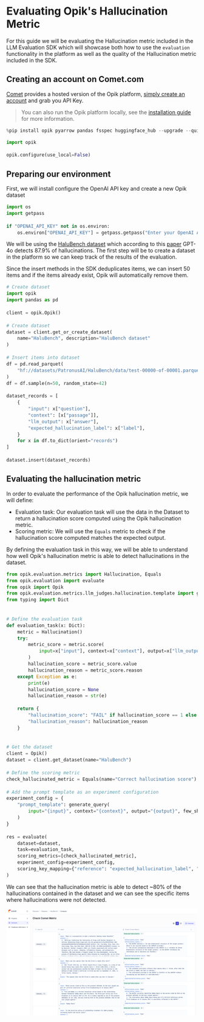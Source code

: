 # Evaluating Opik's Hallucination Metric

For this guide we will be evaluating the Hallucination metric included in the LLM Evaluation SDK which will showcase both how to use the `evaluation` functionality in the platform as well as the quality of the Hallucination metric included in the SDK.

## Creating an account on Comet.com

[Comet](https://www.comet.com/site/?from=llm&utm_source=opik&utm_medium=colab&utm_content=eval_hall&utm_campaign=opik) provides a hosted version of the Opik platform, [simply create an account](https://www.comet.com/signup?from=llm&utm_source=opik&utm_medium=colab&utm_content=eval_hall&utm_campaign=opik) and grab you API Key.

> You can also run the Opik platform locally, see the [installation guide](https://www.comet.com/docs/opik/self-host/overview/?from=llm&utm_source=opik&utm_medium=colab&utm_content=eval_hall&utm_campaign=opik) for more information.


```python
%pip install opik pyarrow pandas fsspec huggingface_hub --upgrade --quiet
```


```python
import opik

opik.configure(use_local=False)
```

## Preparing our environment

First, we will install configure the OpenAI API key and create a new Opik dataset


```python
import os
import getpass

if "OPENAI_API_KEY" not in os.environ:
    os.environ["OPENAI_API_KEY"] = getpass.getpass("Enter your OpenAI API key: ")
```

We will be using the [HaluBench dataset](https://huggingface.co/datasets/PatronusAI/HaluBench?library=pandas) which according to this [paper](https://arxiv.org/pdf/2407.08488) GPT-4o detects 87.9% of hallucinations. The first step will be to create a dataset in the platform so we can keep track of the results of the evaluation.

Since the insert methods in the SDK deduplicates items, we can insert 50 items and if the items already exist, Opik will automatically remove them.


```python
# Create dataset
import opik
import pandas as pd

client = opik.Opik()

# Create dataset
dataset = client.get_or_create_dataset(
    name="HaluBench", description="HaluBench dataset"
)

# Insert items into dataset
df = pd.read_parquet(
    "hf://datasets/PatronusAI/HaluBench/data/test-00000-of-00001.parquet"
)
df = df.sample(n=50, random_state=42)

dataset_records = [
    {
        "input": x["question"],
        "context": [x["passage"]],
        "llm_output": x["answer"],
        "expected_hallucination_label": x["label"],
    }
    for x in df.to_dict(orient="records")
]

dataset.insert(dataset_records)
```

## Evaluating the hallucination metric

In order to evaluate the performance of the Opik hallucination metric, we will define:

- Evaluation task: Our evaluation task will use the data in the Dataset to return a hallucination score computed using the Opik hallucination metric.
- Scoring metric: We will use the `Equals` metric to check if the hallucination score computed matches the expected output.

By defining the evaluation task in this way, we will be able to understand how well Opik's hallucination metric is able to detect hallucinations in the dataset.


```python
from opik.evaluation.metrics import Hallucination, Equals
from opik.evaluation import evaluate
from opik import Opik
from opik.evaluation.metrics.llm_judges.hallucination.template import generate_query
from typing import Dict


# Define the evaluation task
def evaluation_task(x: Dict):
    metric = Hallucination()
    try:
        metric_score = metric.score(
            input=x["input"], context=x["context"], output=x["llm_output"]
        )
        hallucination_score = metric_score.value
        hallucination_reason = metric_score.reason
    except Exception as e:
        print(e)
        hallucination_score = None
        hallucination_reason = str(e)

    return {
        "hallucination_score": "FAIL" if hallucination_score == 1 else "PASS",
        "hallucination_reason": hallucination_reason
    }


# Get the dataset
client = Opik()
dataset = client.get_dataset(name="HaluBench")

# Define the scoring metric
check_hallucinated_metric = Equals(name="Correct hallucination score")

# Add the prompt template as an experiment configuration
experiment_config = {
    "prompt_template": generate_query(
        input="{input}", context="{context}", output="{output}", few_shot_examples=[]
    )
}

res = evaluate(
    dataset=dataset,
    task=evaluation_task,
    scoring_metrics=[check_hallucinated_metric],
    experiment_config=experiment_config,
    scoring_key_mapping={"reference": "expected_hallucination_label", "output": "hallucination_score"},
)
```

We can see that the hallucination metric is able to detect ~80% of the hallucinations contained in the dataset and we can see the specific items where hallucinations were not detected.

![Hallucination Evaluation](https://raw.githubusercontent.com/comet-ml/opik/main/apps/opik-documentation/documentation/static/img/cookbook/hallucination_metric_cookbook.png)
